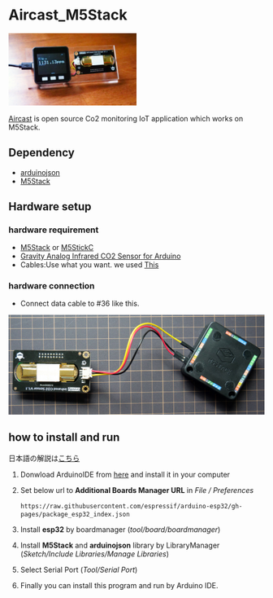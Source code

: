 # Aircast_M5Stack

<img src="./img/aircast_image.jpg" width="50%" height="50%">

[Aircast](https://p4n.jp/works/aircast/) is open source Co2 monitoring IoT application which works on M5Stack. 

## Dependency

- [arduinojson](https://arduinojson.org/v6/doc/installation/)
- [M5Stack](https://github.com/m5stack/M5Stack)

## Hardware setup

###     hardware requirement
- [M5Stack](https://www.switch-science.com/catalog/3647/) or [M5StickC](https://www.switch-science.com/catalog/5517/)
- [Gravity Analog Infrared CO2 Sensor for Arduino](https://www.switch-science.com/catalog/4026/)
- Cables:Use what you want. we used [This](https://www.switch-science.com/catalog/2421/) 


###     hardware connection
- Connect data cable to #36 like this.
<img src="./img/connection.jpg"/> 


## how to install and run
日本語の解説は[こちら](https://raspberrypi.mongonta.com/howto-start-m5stack-arduinoide/)

1. Donwload ArduinoIDE from [here](https://www.arduino.cc/en/Main/Software) and install it in your computer
1. Set below url to **Additional Boards Manager URL** in *File / Preferences* 
    ```
    https://raw.githubusercontent.com/espressif/arduino-esp32/gh-pages/package_esp32_index.json
    ```

1. Install **esp32** by boardmanager (*tool/board/boardmanager*) 

1. Install **M5Stack** and **arduinojson** library by LibraryManager (*Sketch/Include Libraries/Manage Libraries*)

1. Select Serial Port (*Tool/Serial Port*)

1. Finally you can install this program and run by Arduino IDE.